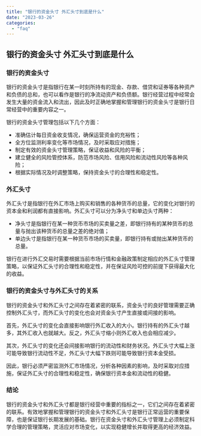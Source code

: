 ```yaml
---
title: "银行的资金头寸 外汇头寸到底是什么"
date: "2023-03-26"
categories: 
  - "faq"
---
```


## 银行的资金头寸 外汇头寸到底是什么

### 银行的资金头寸

银行的资金头寸是指银行在某一时刻所持有的现金、存款、借贷和证券等各种资产和负债的总和，也可以看作是银行的净流动资产和负债额。银行经营过程中经常会发生大量的资金流入和流出，因此及时正确地掌握和管理银行的资金头寸是银行日常经营中的重要内容之一。

银行的资金头寸管理包括以下几个方面：

- 准确估计每日资金收支情况，确保运营资金的充裕性；
- 全方位监测利率变化等市场情况，及时采取应对措施；
- 制定有效的资金头寸管理策略，保证收益和风险的平衡；
- 建立健全的风险管控体系，防范市场风险、信用风险和流动性风险等各种风险；
- 根据实际情况及时调整策略，保持资金头寸的合理性和稳定性。

### 外汇头寸

外汇头寸是指银行在外汇市场上购买和销售的各种货币的总量，它的变化对银行的资本金和利润都有直接影响。外汇头寸可以分为净头寸和单边头寸两种：

- 净头寸是指银行在某一种货币市场的买卖量之差，即银行持有的某种货币的总量与抛出该种货币的总量之差的绝对值；
- 单边头寸是指银行在某一种货币市场的买卖量，即银行持有或抛出某种货币的总量。

银行在进行外汇交易时需要根据当前市场行情和金融政策制定相应的外汇头寸管理策略，以保证外汇头寸的合理性和稳定性，并在保证风险可控的前提下获得最大化的收益。

### 银行的资金头寸与外汇头寸的关系

银行的资金头寸和外汇头寸之间存在着紧密的联系，资金头寸的良好管理需要正确控制外汇头寸，而外汇头寸的变化也会对资金头寸产生直接或间接的影响。

首先，外汇头寸的变化会直接影响银行外汇收入的大小。银行持有的外汇头寸越多，其外汇收入也就越大。反之，外汇头寸缩小则外汇收入也会相应减少。

其次，外汇头寸的变化还会间接影响银行的流动性和财务状况。外汇头寸大幅上涨可能导致银行流动性不足，外汇头寸大幅下跌则可能导致银行资本金受损。

因此，银行必须严密监测外汇市场情况，分析各种因素的影响，及时采取对应措施，保证外汇头寸的合理性和稳定性，确保银行资本金和流动性的稳健。

### 结论

银行的资金头寸和外汇头寸都是银行经营中重要的指标之一，它们之间存在着紧密的联系。有效地掌握和管理银行的资金头寸和外汇头寸是银行正常运营的重要保障，也是保证银行长期发展的基础。银行在资金头寸和外汇头寸管理上必须制定科学合理的管理策略，灵活应对市场变化，以实现稳健增长并取得更高的经济效益。
